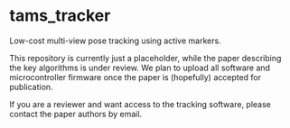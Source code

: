 # tams_tracker
Low-cost multi-view pose tracking using active markers.

This repository is currently just a placeholder, while the paper
describing the key algorithms is under review. We plan to upload
all software and microcontroller firmware once the paper is 
(hopefully) accepted for publication.

If you are a reviewer and want access to the tracking software,
please contact the paper authors by email.

